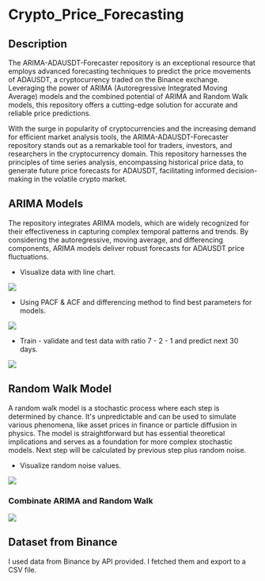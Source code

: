 # Crypto_Price_Forecasting
<h2>Description</h2>
The ARIMA-ADAUSDT-Forecaster repository is an exceptional resource that employs advanced forecasting techniques to predict the price movements of ADAUSDT, a cryptocurrency traded on the Binance exchange. Leveraging the power of ARIMA (Autoregressive Integrated Moving Average) models and the combined potential of ARIMA and Random Walk models, this repository offers a cutting-edge solution for accurate and reliable price predictions.

With the surge in popularity of cryptocurrencies and the increasing demand for efficient market analysis tools, the ARIMA-ADAUSDT-Forecaster repository stands out as a remarkable tool for traders, investors, and researchers in the cryptocurrency domain. This repository harnesses the principles of time series analysis, encompassing historical price data, to generate future price forecasts for ADAUSDT, facilitating informed decision-making in the volatile crypto market.

<h2>ARIMA Models</h2>

The repository integrates ARIMA models, which are widely recognized for their effectiveness in capturing complex temporal patterns and trends. By considering the autoregressive, moving average, and differencing components, ARIMA models deliver robust forecasts for ADAUSDT price fluctuations.

- Visualize data with line chart. <br/>

<img src="https://res.cloudinary.com/dxhsadna0/image/upload/v1689941431/pictureOfBugs/visualize_data_qhrrzb.png" /><br/>

- Using PACF & ACF and differencing method to find best parameters for models. <br/>

<img src="https://res.cloudinary.com/dxhsadna0/image/upload/v1689941307/pictureOfBugs/PACF_ACF_-_diff_method_u7z9ik.png" /><br/>

- Train - validate and test data with ratio 7 - 2 - 1 and predict next 30 days.
<img src="https://res.cloudinary.com/dxhsadna0/image/upload/v1689941595/pictureOfBugs/arima_s9gd8a.png" />

<h2>Random Walk Model</h2>

A random walk model is a stochastic process where each step is determined by chance. It's unpredictable and can be used to simulate various phenomena, like asset prices in finance or particle diffusion in physics. The model is straightforward but has essential theoretical implications and serves as a foundation for more complex stochastic models. Next step will be calculated by previous step plus random noise.

- Visualize random noise values.

<img src="https://res.cloudinary.com/dxhsadna0/image/upload/v1689941827/pictureOfBugs/ramdom_noise_lanhkk.png" />

<h3>Combinate ARIMA and Random Walk</h3>

<img src="https://res.cloudinary.com/dxhsadna0/image/upload/v1689941596/pictureOfBugs/ARIMAR_x8aank.png"/>

<h2>Dataset from Binance</h2>
I used data from Binance by API provided. I fetched them and export to a CSV file.
